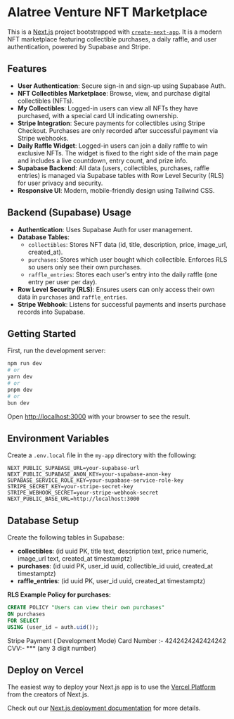 # Alatree Venture NFT Marketplace

This is a [Next.js](https://nextjs.org) project bootstrapped with [`create-next-app`](https://nextjs.org/docs/app/api-reference/cli/create-next-app). It is a modern NFT marketplace featuring collectible purchases, a daily raffle, and user authentication, powered by Supabase and Stripe.

## Features

- **User Authentication**: Secure sign-in and sign-up using Supabase Auth.
- **NFT Collectibles Marketplace**: Browse, view, and purchase digital collectibles (NFTs).
- **My Collectibles**: Logged-in users can view all NFTs they have purchased, with a special card UI indicating ownership.
- **Stripe Integration**: Secure payments for collectibles using Stripe Checkout. Purchases are only recorded after successful payment via Stripe webhooks.
- **Daily Raffle Widget**: Logged-in users can join a daily raffle to win exclusive NFTs. The widget is fixed to the right side of the main page and includes a live countdown, entry count, and prize info.
- **Supabase Backend**: All data (users, collectibles, purchases, raffle entries) is managed via Supabase tables with Row Level Security (RLS) for user privacy and security.
- **Responsive UI**: Modern, mobile-friendly design using Tailwind CSS.

## Backend (Supabase) Usage

- **Authentication**: Uses Supabase Auth for user management.
- **Database Tables**:
  - `collectibles`: Stores NFT data (id, title, description, price, image_url, created_at).
  - `purchases`: Stores which user bought which collectible. Enforces RLS so users only see their own purchases.
  - `raffle_entries`: Stores each user's entry into the daily raffle (one entry per user per day).
- **Row Level Security (RLS)**: Ensures users can only access their own data in `purchases` and `raffle_entries`.
- **Stripe Webhook**: Listens for successful payments and inserts purchase records into Supabase.

## Getting Started

First, run the development server:

```bash
npm run dev
# or
yarn dev
# or
pnpm dev
# or
bun dev
```

Open [http://localhost:3000](http://localhost:3000) with your browser to see the result.

## Environment Variables

Create a `.env.local` file in the `my-app` directory with the following:

```
NEXT_PUBLIC_SUPABASE_URL=your-supabase-url
NEXT_PUBLIC_SUPABASE_ANON_KEY=your-supabase-anon-key
SUPABASE_SERVICE_ROLE_KEY=your-supabase-service-role-key
STRIPE_SECRET_KEY=your-stripe-secret-key
STRIPE_WEBHOOK_SECRET=your-stripe-webhook-secret
NEXT_PUBLIC_BASE_URL=http://localhost:3000
```

## Database Setup

Create the following tables in Supabase:

- **collectibles**: (id uuid PK, title text, description text, price numeric, image_url text, created_at timestamptz)
- **purchases**: (id uuid PK, user_id uuid, collectible_id uuid, created_at timestamptz)
- **raffle_entries**: (id uuid PK, user_id uuid, created_at timestamptz)

**RLS Example Policy for purchases:**
```sql
CREATE POLICY "Users can view their own purchases"
ON purchases
FOR SELECT
USING (user_id = auth.uid());
```

Stripe Payment ( Development Mode)
Card Number :- 4242424242424242
CVV:- *** (any 3 digit number)
## Deploy on Vercel

The easiest way to deploy your Next.js app is to use the [Vercel Platform](https://vercel.com/new?utm_medium=default-template&filter=next.js&utm_source=create-next-app&utm_campaign=create-next-app-readme) from the creators of Next.js.

Check out our [Next.js deployment documentation](https://nextjs.org/docs/app/building-your-application/deploying) for more details.

